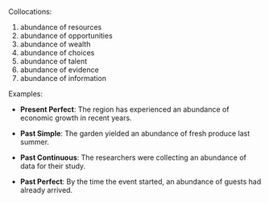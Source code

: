 Collocations:

1. abundance of resources
2. abundance of opportunities
3. abundance of wealth
4. abundance of choices
5. abundance of talent
6. abundance of evidence
7. abundance of information

Examples:

- **Present Perfect**: The region has experienced an abundance of economic growth in recent years.

- **Past Simple**: The garden yielded an abundance of fresh produce last summer.

- **Past Continuous**: The researchers were collecting an abundance of data for their study.

- **Past Perfect**: By the time the event started, an abundance of guests had already arrived.